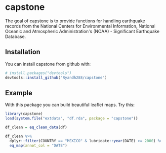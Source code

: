 

# capstone

The goal of capstone is to provide functions for handling earthquake records from 
the National Centers for Environmental Information, National Oceanic and 
Atmospheric Administration's (NOAA) - Significant Earthquake Database. 


## Installation

You can install capstone from github with:


``` r
# install.packages("devtools")
devtools::install_github("Ryandh288/capstone")
```

## Example

With this package you can build beautiful leaflet maps. Try this:

``` r
library(capstone)
load(system.file("extdata", "df.rda", package = "capstone"))

df_clean = eq_clean_data(df)

df_clean %>%
  dplyr::filter(COUNTRY == "MEXICO" & lubridate::year(DATE) >= 2000) %>%
  eq_map(annot_col = "DATE")
```
